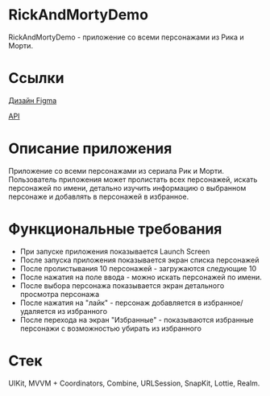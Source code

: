 # RickAndMortyDemo

RickAndMortyDemo - приложение со всеми персонажами из Рика и Морти.

# Ссылки

[Дизайн Figma](https://www.figma.com/design/T7hrn6GVUHtzCnKkcZY2YA/RickAndMortyDemo?node-id=0-1&t=UIQVPeeQGwKWsgem-1)

[API](https://rickandmortyapi.com)

# Описание приложения

Приложение со всеми персонажами из сериала Рик и Морти. Пользователь приложения может пролистать всех персонажей, искать персонажей по имени, детально изучить информацию о выбранном персонаже и добавлять в персонажей в избранное.

# Функциональные требования

- При запуске приложения показывается Launch Screen
- После запуска приложения показывается экран списка персонажей
- После пролистывания 10 персонажей - загружаются следующие 10
- После нажатия на поле ввода - можно искать персонажей по имени.
- После выбора персонажа показывается экран детального просмотра персонажа
- После нажатия на "лайк" - персонаж добавляется в избранное/удаляется из избранного
- После перехода на экран "Избранные" - показываются избранные персонажи с возможностью убирать из избранного

# Стек

UIKit, MVVM + Coordinators, Combine, URLSession, SnapKit, Lottie, Realm.
